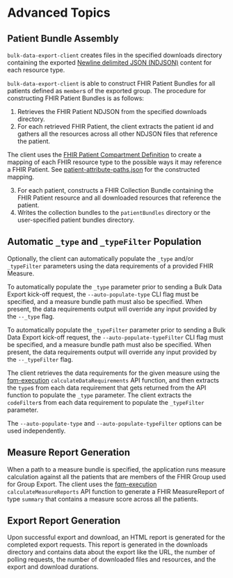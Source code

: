 # Advanced Topics

## Patient Bundle Assembly
`bulk-data-export-client` creates files in the specified downloads directory containing the exported [Newline delimited JSON (NDJSON)](http://ndjson.org) content for each resource type.

`bulk-data-export-client` is able to construct FHIR Patient Bundles for all patients defined as `member`s of the exported  group. The procedure for constructing FHIR Patient Bundles is as follows:
1. Retrieves the FHIR Patient NDJSON from the specified downloads directory.
2. For each retrieved FHIR Patient, the client extracts the patient id and gathers all the resources across all other NDJSON files that reference the patient.

The client uses the [FHIR Patient Compartment Definition](http://hl7.org/fhir/R4/compartmentdefinition-patient.json.html) to create a mapping of each FHIR resource type to the possible ways it may reference a FHIR Patient. See [patient-attribute-paths.json](https://github.com/bulk-dqm/bulk-data-export-client/blob/main/src/compartment-definition/patient-attribute-paths.json) for the constructed mapping.

3. For each patient, constructs a FHIR Collection Bundle containing the FHIR Patient resource and all downloaded resources that reference the patient.
4. Writes the collection bundles to the `patientBundles` directory or the user-specified patient bundles directory.

## Automatic `_type` and `_typeFilter` Population
Optionally, the client can automatically populate the `_type` and/or `_typeFilter` parameters using the data requirements of a provided FHIR Measure.

To automatically populate the `_type` parameter prior to sending a Bulk Data Export kick-off request, the `--auto-populate-type` CLI flag must be specified, and a measure bundle path must also be specified. When present, the data requirements output will override any input provided by the `--_type` flag.

To automatically populate the `_typeFilter` parameter prior to sending a Bulk Data Export kick-off request, the `--auto-populate-typeFilter` CLI flag must be specified, and a measure bundle path must also be specified. When present, the data requirements output will override any input provided by the `--_typeFilter` flag.

The client retrieves the data requirements for the given measure using the [fqm-execution](https://github.com/projecttacoma/fqm-execution) `calculateDataRequirements` API function, and then extracts the `type`s from each data requirement that gets returned from the API function to populate the `_type` parameter. The client extracts the `codeFilter`s from each data requirement to populate the `_typeFilter` parameter.

The `--auto-populate-type` and `--auto-populate-typeFilter` options can be used independently.

## Measure Report Generation
When a path to a measure bundle is specified, the application runs measure calculation against all the patients that are members of the FHIR Group used for Group Export. The client uses the [fqm-execution](https://github.com/projecttacoma/fqm-execution) `calculateMeasureReports` API function to generate a FHIR MeasureReport of type `summary` that contains a measure score across all the patients.

## Export Report Generation
Upon successful export and download, an HTML report is generated for the completed export requests. This report is generated in the downloads directory and contains data about the export like the URL, the number of polling requests, the number of downloaded files and resources, and the export and download durations.
